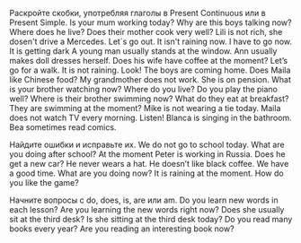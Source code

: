 Раскройте скобки, употребляя глаголы в Present Continuous или в Present Simple.
Is your mum working today?
Why are this boys talking now?
Where does he live?
Does their mother cook very well?
Lili is not rich, she dosen't drive a Mercedes.
Let´s go out. It isn't raining now.
I have to go now. It is getting dark
A young man usually stands at the window.
Ann usually makes doll dresses herself.
Does his wife have coffee at the moment?
Let’s go for a walk. It is not raining.
Look! The boys are coming home.
Does Maila like Chinese food?
My grandmother does not work. She is on pension.
What is your brother watching now?
Where do you live?
Do you play the piano well?
Where is their brother swimming now?
What do they eat at breakfast?
They are swimming at the moment?
Mike is not wearing a tie today.
Maila does not watch TV every morning.
Listen! Blanca is singing in the bathroom.
Bea sometimes read comics.

Найдите ошибки и исправьте их.
We do not go to school today.
What are you doing after school?
At the moment Peter is working in Russia.
Does he get a new car?
He never wears a hat.
He doesn’t like black coffee.
We have a good time.
What are you doing now?
It is raining at the moment.
How do you like the game?


Начните вопросы с do, does, is, are или am.
Do you learn new words in each lesson?
Are you learning the new words right now?
Does she usually sit at the third desk?
Is she sitting at the third desk today?
Do you read many books every year?
Are you reading an interesting book now?
